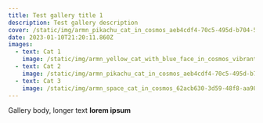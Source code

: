 ```yaml
---
title: Test gallery title 1
description: Test gallery description
cover: /static/img/armn_pikachu_cat_in_cosmos_aeb4cdf4-70c5-495d-b704-50f99f6cea09.png
date: 2023-01-10T21:20:11.860Z
images:
  - text: Cat 1
    image: /static/img/armn_yellow_cat_with_blue_face_in_cosmos_vibrant_colors_2f3e8423-105c-4b6b-90e0-392e32baa984.png
  - text: Cat 2
    image: /static/img/armn_pikachu_cat_in_cosmos_aeb4cdf4-70c5-495d-b704-50f99f6cea09.png
  - text: Cat 3
    image: /static/img/armn_space_cat_in_cosmos_62acb630-3d59-48f8-aa98-a68923bd3b48.png
---
```


Gallery body, longer text **lorem ipsum**
